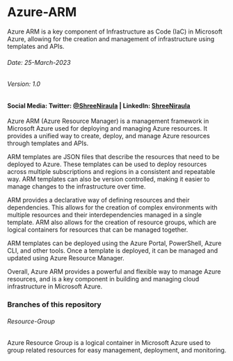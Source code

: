 # Azure-ARM
Azure ARM is a key component of Infrastructure as Code (IaC) in Microsoft Azure, allowing for the creation and management of infrastructure using templates and APIs.
###### Date: 25-March-2023 <br>
###### Version: 1.0 </br>
#### Social Media: Twitter: [@ShreeNiraula](https://twitter.com/ShreeNiraula) | LinkedIn: [ShreeNiraula](https://www.linkedin.com/in/shreeniraula/)

Azure ARM (Azure Resource Manager) is a management framework in Microsoft Azure used for deploying and managing Azure resources. It provides a unified way to create, deploy, and manage Azure resources through templates and APIs.

ARM templates are JSON files that describe the resources that need to be deployed to Azure. These templates can be used to deploy resources across multiple subscriptions and regions in a consistent and repeatable way. ARM templates can also be version controlled, making it easier to manage changes to the infrastructure over time.

ARM provides a declarative way of defining resources and their dependencies. This allows for the creation of complex environments with multiple resources and their interdependencies managed in a single template. ARM also allows for the creation of resource groups, which are logical containers for resources that can be managed together.

ARM templates can be deployed using the Azure Portal, PowerShell, Azure CLI, and other tools. Once a template is deployed, it can be managed and updated using Azure Resource Manager.

Overall, Azure ARM provides a powerful and flexible way to manage Azure resources, and is a key component in building and managing cloud infrastructure in Microsoft Azure.

### Branches of this repository
###### Resource-Group
Azure Resource Group is a logical container in Microsoft Azure used to group related resources for easy management, deployment, and monitoring.

